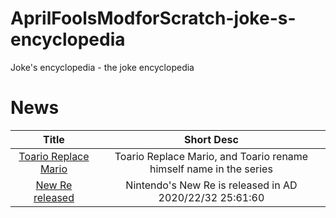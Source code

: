 # AprilFoolsModforScratch-joke-s-encyclopedia
Joke's encyclopedia - the joke encyclopedia
# News
| Title   | Short Desc |
| :--: | :--: |
| [Toario Replace Mario](ToarioReplaceMario.md)|Toario Replace Mario, and Toario rename himself name in the series|
| [New Re released](New-Re-released.md)|Nintendo's New Re is released in AD 2020/22/32 25:61:60|
